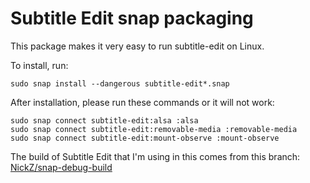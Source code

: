 # Subtitle Edit snap packaging

This package makes it very easy to run subtitle-edit on Linux.

To install, run:

`sudo snap install --dangerous subtitle-edit*.snap`

After installation, please run these commands or it will not work:

```
sudo snap connect subtitle-edit:alsa :alsa
sudo snap connect subtitle-edit:removable-media :removable-media
sudo snap connect subtitle-edit:mount-observe :mount-observe
```

The build of Subtitle Edit that I'm using in this comes from this branch: [NickZ/snap-debug-build](https://github.com/NickZ/subtitleedit/tree/snap-debug-build)

